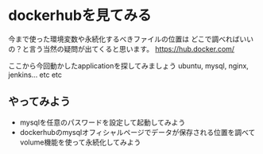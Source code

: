 # dockerhubを見てみる

今まで使った環境変数や永続化するべきファイルの位置は
どこで調べればいいの？と言う当然の疑問が出てくると思います。
https://hub.docker.com/

ここから今回動かしたapplicationを探してみましょう
ubuntu, mysql, nginx, jenkins... etc etc

## やってみよう

* mysqlを任意のパスワードを設定して起動してみよう
* dockerhubのmysqlオフィシャルページでデータが保存される位置を調べて volume機能を使って永続化してみよう
